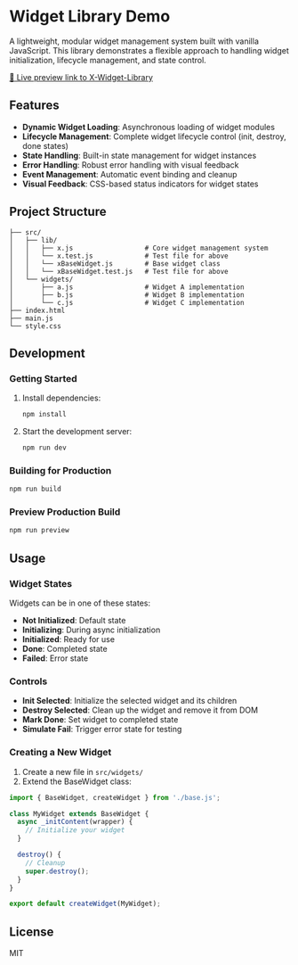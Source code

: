 # Widget Library Demo

A lightweight, modular widget management system built with vanilla JavaScript. This library demonstrates a flexible approach to handling widget initialization, lifecycle management, and state control.


[🚀 Live preview link to X-Widget-Library](https://x-widget-library-by-mickey.netlify.app/)

## Features

- **Dynamic Widget Loading**: Asynchronous loading of widget modules
- **Lifecycle Management**: Complete widget lifecycle control (init, destroy, done states)
- **State Handling**: Built-in state management for widget instances
- **Error Handling**: Robust error handling with visual feedback
- **Event Management**: Automatic event binding and cleanup
- **Visual Feedback**: CSS-based status indicators for widget states

## Project Structure

```
├── src/
│   ├── lib/
│   │   ├── x.js                  # Core widget management system
│   │   └── x.test.js             # Test file for above
│   │   └── xBaseWidget.js        # Base widget class
│   │   └── xBaseWidget.test.js   # Test file for above
│   └── widgets/
│       ├── a.js                  # Widget A implementation
│       ├── b.js                  # Widget B implementation
│       └── c.js                  # Widget C implementation
├── index.html
├── main.js
└── style.css
```

## Development

### Getting Started

1. Install dependencies:
   ```bash
   npm install
   ```

3. Start the development server:
   ```bash
   npm run dev
   ```

### Building for Production

```bash
npm run build
```

### Preview Production Build

```bash
npm run preview
```

## Usage

### Widget States

Widgets can be in one of these states:
- **Not Initialized**: Default state
- **Initializing**: During async initialization
- **Initialized**: Ready for use
- **Done**: Completed state
- **Failed**: Error state

### Controls

- **Init Selected**: Initialize the selected widget and its children
- **Destroy Selected**: Clean up the widget and remove it from DOM
- **Mark Done**: Set widget to completed state
- **Simulate Fail**: Trigger error state for testing

### Creating a New Widget

1. Create a new file in `src/widgets/`
2. Extend the BaseWidget class:

```javascript
import { BaseWidget, createWidget } from './base.js';

class MyWidget extends BaseWidget {
  async _initContent(wrapper) {
    // Initialize your widget
  }

  destroy() {
    // Cleanup
    super.destroy();
  }
}

export default createWidget(MyWidget);
```

## License

MIT